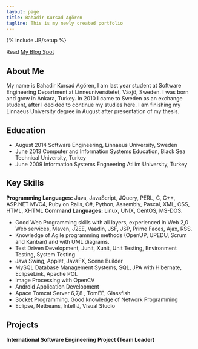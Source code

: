 ```yaml
---
layout: page
title: Bahadir Kursad Agören 
tagline: This is my newly created portfolio
---
```

{% include JB/setup %}

Read [My Blog Spot](http://publicabstract.blogspot.se)


## About Me

My name is Bahadir Kursad Agören, I am last year student at Software Engineering Department at
Linneuniversitetet, Växjö, Sweden. I was born and grow in Ankara, Turkey. In 2010 I came to Sweden as an
exchange student, after I decided to continue my studies here. I am finishing my Linnaeus University degree in
August after presentation of my thesis.



## Education

 + August 2014 Software Engineering, Linnaeus University, Sweden
 + June   2013 Computer and Information Systems Education, Black Sea Technical University, Turkey
 + June   2009 Information Systems Engneering Atilim University, Turkey
  
## Key Skills

 __Programming Languages:__ Java, JavaScript, JQuery, PERL, C, C++, ASP.NET MVC4, Ruby on Rails, C#, Python, Assembly, Pascal, XML, CSS, HTML, XHTML
 __Command Languages:__ Linux, UNIX, CentOS, MS-DOS.

 + Good Web Programming skills with all layers, experienced in Web 2,0 Web services, Maven, J2EE, Vaadin, JSF,  JSP,  Prime Faces, Ajax, RSS.
 + Knowledge of Agile programming methods (OpenUP, UPEDU, Scrum and Kanban) and with UML diagrams.
 + Test Driven Development, Junit, Xunit, Unit Testing, Environment Testing, System Testing
 + Java Swing, Applet, JavaFX, Scene Builder
 + MySQL Database Management Systems, SQL, JPA with Hibernate, EclipseLink, Apache POI.
 + Image Processing with OpenCV
 + Android Application Development
 + Apace Tomcat Server 6,7,8 , TomEE, Glassfish
 + Socket Programming, Good knowledge of Network Programming
 + Eclipse, Netbeans, IntelliJ, Visual Studio

## Projects

 __International Software Engineering Project (Team Leader)__











  




